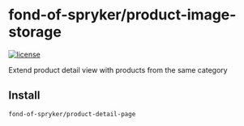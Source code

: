 # fond-of-spryker/product-image-storage
[![license](https://img.shields.io/github/license/mashape/apistatus.svg)](https://packagist.org/packages/fond-of-spryker/product-detail-page)

Extend product detail view with products from the same category

## Install

```
fond-of-spryker/product-detail-page
```